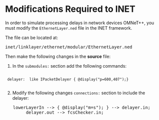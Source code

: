 # Modifications Required to INET
In order to simulate processing delays in network devices OMNeT++, you must modify the `EthernetLayer.ned` file in the INET framework. 

The file can be located at:
<pre>
inet/linklayer/ethernet/modular/EthernetLayer.ned
</pre>

Then make the following changes in the **source** file:

1. In the `submodules:` section add the following commands:

<pre><code class="language-ned">
 delayer: <default("PacketDelayer")> like IPacketDelayer { @display("p=600,407");}
 </default></code></pre>

2. Modify the following changes `connections:` section to include the delayer:

 <pre>
   lowerLayerIn --> { @display("m=s"); } --> delayer.in;
        delayer.out --> fcsChecker.in;
 </pre>
